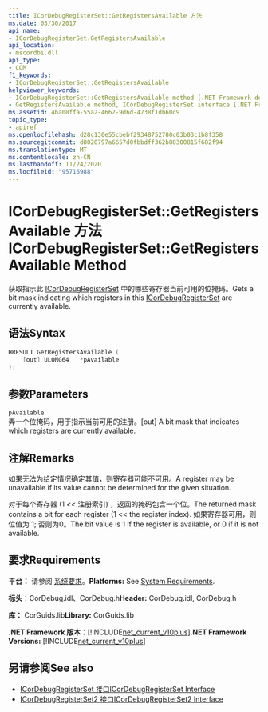 ```yaml
---
title: ICorDebugRegisterSet::GetRegistersAvailable 方法
ms.date: 03/30/2017
api_name:
- ICorDebugRegisterSet.GetRegistersAvailable
api_location:
- mscordbi.dll
api_type:
- COM
f1_keywords:
- ICorDebugRegisterSet::GetRegistersAvailable
helpviewer_keywords:
- ICorDebugRegisterSet::GetRegistersAvailable method [.NET Framework debugging]
- GetRegistersAvailable method, ICorDebugRegisterSet interface [.NET Framework debugging]
ms.assetid: 4ba08ffa-55a2-4662-9d6d-4738f1db60c9
topic_type:
- apiref
ms.openlocfilehash: d28c130e55cbebf29348752780c03b03c1b8f358
ms.sourcegitcommit: d8020797a6657d0fbbdff362b80300815f682f94
ms.translationtype: MT
ms.contentlocale: zh-CN
ms.lasthandoff: 11/24/2020
ms.locfileid: "95716988"
---
```

# <a name="icordebugregistersetgetregistersavailable-method"></a><span data-ttu-id="15adc-102">ICorDebugRegisterSet::GetRegistersAvailable 方法</span><span class="sxs-lookup"><span data-stu-id="15adc-102">ICorDebugRegisterSet::GetRegistersAvailable Method</span></span>

<span data-ttu-id="15adc-103">获取指示此 [ICorDebugRegisterSet](icordebugregisterset-interface.md) 中的哪些寄存器当前可用的位掩码。</span><span class="sxs-lookup"><span data-stu-id="15adc-103">Gets a bit mask indicating which registers in this [ICorDebugRegisterSet](icordebugregisterset-interface.md) are currently available.</span></span>  
  
## <a name="syntax"></a><span data-ttu-id="15adc-104">语法</span><span class="sxs-lookup"><span data-stu-id="15adc-104">Syntax</span></span>  
  
```cpp  
HRESULT GetRegistersAvailable (  
    [out] ULONG64   *pAvailable  
);  
```  
  
## <a name="parameters"></a><span data-ttu-id="15adc-105">参数</span><span class="sxs-lookup"><span data-stu-id="15adc-105">Parameters</span></span>  

 `pAvailable`  
 <span data-ttu-id="15adc-106">弄一个位掩码，用于指示当前可用的注册。</span><span class="sxs-lookup"><span data-stu-id="15adc-106">[out] A bit mask that indicates which registers are currently available.</span></span>  
  
## <a name="remarks"></a><span data-ttu-id="15adc-107">注解</span><span class="sxs-lookup"><span data-stu-id="15adc-107">Remarks</span></span>  

 <span data-ttu-id="15adc-108">如果无法为给定情况确定其值，则寄存器可能不可用。</span><span class="sxs-lookup"><span data-stu-id="15adc-108">A register may be unavailable if its value cannot be determined for the given situation.</span></span>  
  
 <span data-ttu-id="15adc-109">对于每个寄存器 (1 << 注册索引) ，返回的掩码包含一个位。</span><span class="sxs-lookup"><span data-stu-id="15adc-109">The returned mask contains a bit for each register (1 << the register index).</span></span> <span data-ttu-id="15adc-110">如果寄存器可用，则位值为 1; 否则为0。</span><span class="sxs-lookup"><span data-stu-id="15adc-110">The bit value is 1 if the register is available, or 0 if it is not available.</span></span>  
  
## <a name="requirements"></a><span data-ttu-id="15adc-111">要求</span><span class="sxs-lookup"><span data-stu-id="15adc-111">Requirements</span></span>  

 <span data-ttu-id="15adc-112">**平台：** 请参阅 [系统要求](../../get-started/system-requirements.md)。</span><span class="sxs-lookup"><span data-stu-id="15adc-112">**Platforms:** See [System Requirements](../../get-started/system-requirements.md).</span></span>  
  
 <span data-ttu-id="15adc-113">**标头**：CorDebug.idl、CorDebug.h</span><span class="sxs-lookup"><span data-stu-id="15adc-113">**Header:** CorDebug.idl, CorDebug.h</span></span>  
  
 <span data-ttu-id="15adc-114">**库：** CorGuids.lib</span><span class="sxs-lookup"><span data-stu-id="15adc-114">**Library:** CorGuids.lib</span></span>  
  
 <span data-ttu-id="15adc-115">**.NET Framework 版本：**[!INCLUDE[net_current_v10plus](../../../../includes/net-current-v10plus-md.md)]</span><span class="sxs-lookup"><span data-stu-id="15adc-115">**.NET Framework Versions:** [!INCLUDE[net_current_v10plus](../../../../includes/net-current-v10plus-md.md)]</span></span>  
  
## <a name="see-also"></a><span data-ttu-id="15adc-116">另请参阅</span><span class="sxs-lookup"><span data-stu-id="15adc-116">See also</span></span>

- [<span data-ttu-id="15adc-117">ICorDebugRegisterSet 接口</span><span class="sxs-lookup"><span data-stu-id="15adc-117">ICorDebugRegisterSet Interface</span></span>](icordebugregisterset-interface.md)
- [<span data-ttu-id="15adc-118">ICorDebugRegisterSet2 接口</span><span class="sxs-lookup"><span data-stu-id="15adc-118">ICorDebugRegisterSet2 Interface</span></span>](icordebugregisterset2-interface.md)
